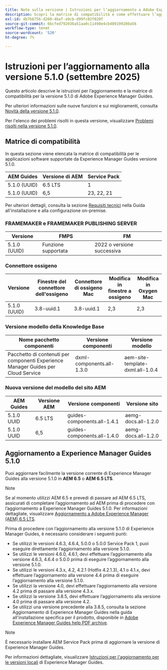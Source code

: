 ```yaml
---
title: Note sulla versione | Istruzioni per l’aggiornamento a Adobe Experience Manager Guides versione 5.1.0
description: Scopri la matrice di compatibilità e come effettuare l’aggiornamento alla versione 5.1.0 di Adobe Experience Manager Guides.
exl-id: 4b7b6756-d260-4baf-a9cb-d99fc02f020f
source-git-commit: 6bcfed792036a51aa0c11498e4cb489199280a56
workflow-type: tm+mt
source-wordcount: '520'
ht-degree: 7%

---
```


# Istruzioni per l’aggiornamento alla versione 5.1.0 (settembre 2025)

Questo articolo descrive le istruzioni per l’aggiornamento e la matrice di compatibilità per la versione 5.1.0 di Adobe Experience Manager Guides.

Per ulteriori informazioni sulle nuove funzioni e sui miglioramenti, consulta [Novità della versione 5.1.0](../release-info/whats-new-5-1-0.md).

Per l&#39;elenco dei problemi risolti in questa versione, visualizzare [Problemi risolti nella versione 5.1.0](../release-info/fixed-issues-5-1-0.md).

## Matrice di compatibilità

In questa sezione viene elencata la matrice di compatibilità per le applicazioni software supportate da Experience Manager Guides versione 5.1.0.

| AEM Guides | Versione di AEM | Service Pack |
| --- | --- | --- |
| 5.1.0 (UUID) | 6.5 LTS | 1 |
| 5.1.0 (UUID) | 6,5 | 23, 22, 21 |

Per ulteriori dettagli, consulta la sezione [Requisiti tecnici](../install-guide/download-install-technical-requirements.md) nella Guida all&#39;installazione e alla configurazione on-premise.

### FRAMEMAKER e FRAMEMAKER PUBLISHING SERVER

| Versione | FMPS | FM |
| --- | --- | --- |
| 5.1.0 (UUID) | Funzione supportata | 2022 o versione successiva |

### Connettore ossigeno

| Versione | Finestre del connettore dell&#39;ossigeno | Connettore di ossigeno Mac | Modifica in finestre a ossigeno | Modifica in Oxygen Mac |
| --- | --- | --- |--- |--- |
| 5.1.0 (UUID) | 3.8-uuid.1 | 3.8-uuid.1 | 2,3 | 2,3 |

### Versione modello della Knowledge Base

| Nome pacchetto componenti | Versione componenti | Versione modello |
|---|---|---|
| Pacchetto di contenuti per componenti Experience Manager Guides per Cloud Service | dxml-components.all-1.3.0 | aem-site-template-dxml.all-1.0.4 |

### Nuova versione del modello del sito AEM


| AEM Guides | Versione AEM | Versione componenti | Versione sito |
|---|---|---| ---|
| 5.1.0 UUID | 6.5 LTS | guides-components.all-1.4.1 | aemg-docs.all-1.2.0 |
| 5.1.0 UUID | 6,5 | guides-components.all-1.4.0 | aemg-docs.all-1.2.0 |

## Aggiornamento a Experience Manager Guides 5.1.0

Puoi aggiornare facilmente la versione corrente di Experience Manager Guides alla versione 5.1.0 in **AEM 6.5** o **AEM 6.5 LTS**.

>[!NOTE]
>
> Se al momento utilizzi AEM 6.5 e prevedi di passare ad AEM 6.5 LTS, assicurati di completare l’aggiornamento ad AEM prima di procedere con l’aggiornamento a Experience Manager Guides 5.1.0. Per informazioni dettagliate, visualizzare [Aggiornamento a Adobe Experience Manager (AEM) 6.5 LTS](https://experienceleague.adobe.com/en/docs/experience-manager-65-lts/content/implementing/deploying/upgrading/upgrade).

Prima di procedere con l’aggiornamento alla versione 5.1.0 di Experience Manager Guides, è necessario considerare i seguenti punti:

- Se utilizzi le versioni 4.6.3, 4.6.4, 5.0.0 o 5.0.0 Service Pack 1, puoi eseguire direttamente l’aggiornamento alla versione 5.1.0.
- Se utilizzi le versioni 4.6.0, 4.6.1, devi effettuare l’aggiornamento alla versione 4.6.3, 4.6.4 o 5.0.0 prima di eseguire l’aggiornamento alla versione 5.1.0.
- Se utilizzi le versioni 4.3.x, 4.2, 4.2.1 (Hotfix 4.2.1.3), 4.1 o 4.1.x, devi effettuare l’aggiornamento alla versione 4.4 prima di eseguire l’aggiornamento alla versione 5.1.0.
- Se utilizzi la versione 4.0, devi effettuare l’aggiornamento alla versione 4.2 prima di passare alla versione 4.3.x.
- Se utilizzi la versione 3.8.5, devi effettuare l’aggiornamento alla versione 4.0 prima di passare alla versione 4.2.
- Se utilizzi una versione precedente alla 3.8.5, consulta la sezione Aggiornamento di Experience Manager Guides nella guida all&#39;installazione specifica per il prodotto, disponibile in [Adobe Experience Manager Guides help PDF archive](https://helpx.adobe.com/xml-documentation-for-experience-manager/archive.html).

>[!NOTE]
>
>È necessario installare AEM Service Pack prima di aggiornare la versione di Experience Manager Guides.

Per informazioni dettagliate, visualizzare [Istruzioni per l&#39;aggiornamento per le versioni locali](../install-guide/upgrade-xml-documentation.md) di Experience Manager Guides.


